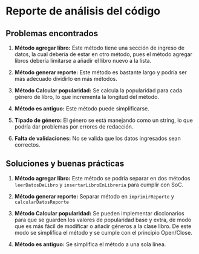 # Reporte de análisis del código

## Problemas encontrados

1. **Método agregar libro:** Este método tiene una sección de ingreso de datos, la cual debería de estar en otro método, pues el método agregar libros debería limitarse a añadir el libro nuevo a la lista.

2. **Método generar reporte:** Este método es bastante largo y podría ser más adecuado dividirlo en más métodos.

3. **Método Calcular popularidad:** Se calcula la popularidad para cada género de libro, lo que incrementa la longitud del método.

4. **Método es antiguo:** Este método puede simplificarse.

5. **Tipado de género:** El género se está manejando como un string, lo que podría dar problemas por errores de redacción.

6. **Falta de validaciones:** No se valida que los datos ingresados sean correctos.

## Soluciones y buenas prácticas

1. **Método agregar libro:** Este método se podría separar en dos métodos `leerDatosDeLibro` y `insertarLibroEnLibreria` para cumplir con SoC.

2. **Método generar reporte:** Separar método en `imprimirReporte` y `calcularDatosReporte`

3. **Método Calcular popularidad:** Se pueden implementar diccionarios para que se guarden los valores de popularidad base y extra, de modo que es más fácil de modificar o añadir géneros a la clase libro. De este modo se simplifica el método y se cumple con el principio Open/Close.

4. **Método es antiguo:** Se simplifica el método a una sola línea.
